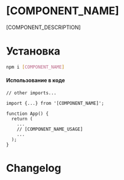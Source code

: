 [COMPONENT_NAME]
========

[COMPONENT_DESCRIPTION]

Установка
====

```bash
npm i [COMPONENT_NAME]
```
#### Использование в коде
```
// other imports...

import {...} from '[COMPONENT_NAME]';

function App() {
  return (
    ...
    // [COMPONENT_NAME_USAGE]
    ...
  );
}
```

Changelog
===


